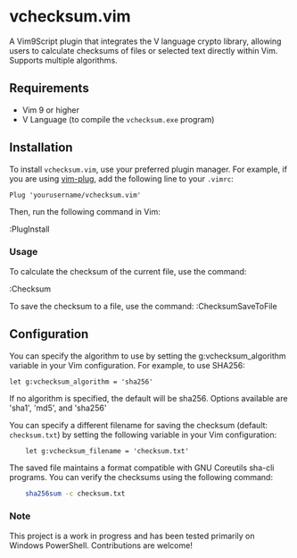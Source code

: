 # vchecksum.vim

A Vim9Script plugin that integrates the V language crypto library, allowing users to calculate checksums of files or selected text directly within Vim. Supports multiple algorithms.


## Requirements

- Vim 9 or higher
- V Language (to compile the `vchecksum.exe` program)

## Installation

To install `vchecksum.vim`, use your preferred plugin manager. For example, if you are using [vim-plug](https://github.com/junegunn/vim-plug), add the following line to your `.vimrc`:

```vim
Plug 'yourusername/vchecksum.vim'
```
Then, run the following command in Vim:

:PlugInstall

### Usage
To calculate the checksum of the current file, use the command:

:Checksum

To save the checksum to a file, use the command:
:ChecksumSaveToFile


## Configuration
You can specify the algorithm to use by setting the g:vchecksum_algorithm variable in your Vim configuration. For example, to use SHA256:

```vim
let g:vchecksum_algorithm = 'sha256'
```
If no algorithm is specified, the default will be sha256. Options available are 'sha1', 'md5', and 'sha256'


You can specify a different filename for saving the checksum (default: `checksum.txt`) by setting the following variable in your Vim configuration:

```vim
    let g:vchecksum_filename = 'checksum.txt'
```
The saved file maintains a format compatible with GNU Coreutils sha-cli programs. You can verify the checksums using the following command:

```bash
    sha256sum -c checksum.txt
```

### Note
This project is a work in progress and has been tested primarily on Windows PowerShell. Contributions are welcome!
